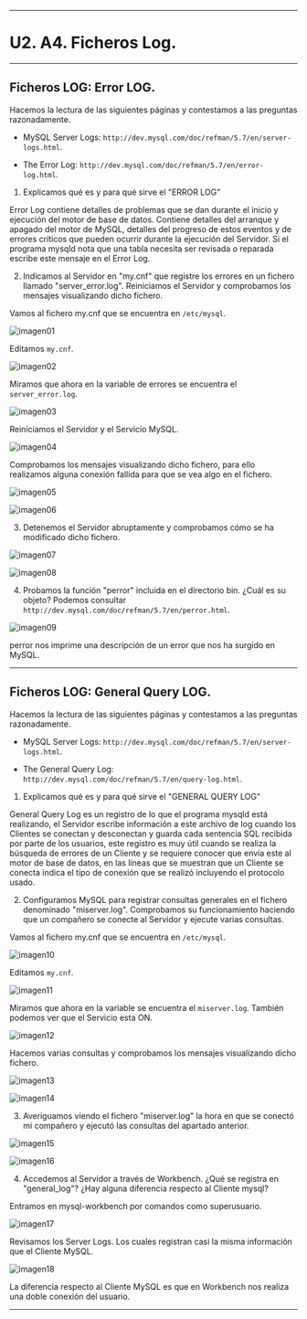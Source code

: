 ___

# **U2. A4. Ficheros Log.**

---

## **Ficheros LOG: Error LOG.**

Hacemos la lectura de las siguientes páginas y contestamos a las preguntas razonadamente.

* MySQL Server Logs: `http://dev.mysql.com/doc/refman/5.7/en/server-logs.html`.

* The Error Log: `http://dev.mysql.com/doc/refman/5.7/en/error-log.html`.

1. Explicamos qué es y para qué sirve el "ERROR LOG"

Error Log contiene detalles de problemas que se dan durante el inicio y ejecución del motor de base de datos. Contiene detalles del arranque y apagado del motor de MySQL, detalles del progreso de estos eventos y de errores críticos que pueden ocurrir durante la ejecución del Servidor. Si el programa mysqld nota que una tabla necesita ser revisada o reparada escribe este mensaje en el Error Log.

2. Indicamos al Servidor en "my.cnf" que registre los errores en un fichero llamado "server_error.log". Reiniciamos el Servidor y comprobamos los mensajes visualizando dicho fichero.

Vamos al fichero my.cnf que se encuentra en `/etc/mysql`.

![imagen01](./images/01.png)

Editamos `my.cnf`.

![imagen02](./images/02.png)

Miramos que ahora en la variable de errores se encuentra el `server_error.log`.

![imagen03](./images/03.png)

Reiniciamos el Servidor y el Servicio MySQL.

![imagen04](./images/04.png)

Comprobamos los mensajes visualizando dicho fichero, para ello realizamos alguna conexión fallida para que se vea algo en el fichero.

![imagen05](./images/05.png)

![imagen06](./images/06.png)

3. Detenemos el Servidor abruptamente y comprobamos cómo se ha modificado dicho fichero.

![imagen07](./images/07.png)

![imagen08](./images/08.png)

4. Probamos la función "perror" incluida en el directorio bin. ¿Cuál es su objeto? Podemos consultar `http://dev.mysql.com/doc/refman/5.7/en/perror.html`.

![imagen09](./images/09.png)

perror nos imprime una descripción de un error que nos ha surgido en MySQL.

---

## **Ficheros LOG: General Query LOG.**

Hacemos la lectura de las siguientes páginas y contestamos a las preguntas razonadamente.

* MySQL Server Logs: `http://dev.mysql.com/doc/refman/5.7/en/server-logs.html`.

* The General Query Log: `http://dev.mysql.com/doc/refman/5.7/en/query-log.html`.

1. Explicamos qué es y para qué sirve el "GENERAL QUERY LOG"

General Query Log es un registro de lo que el programa mysqld está realizando, el Servidor escribe información a este archivo de log cuando los Clientes se conectan y desconectan y guarda cada sentencia SQL recibida por parte de los usuarios, este registro es muy útil cuando se realiza la búsqueda de errores de un Cliente y se requiere conocer que envía este al motor de base de datos, en las líneas que se muestran que un Cliente se conecta indica el tipo de conexión que se realizó incluyendo el protocolo usado.

2. Configuramos MySQL para registrar consultas generales en el fichero denominado "miserver.log". Comprobamos su funcionamiento haciendo que un compañero se conecte al Servidor y ejecute varias consultas.

Vamos al fichero my.cnf que se encuentra en `/etc/mysql`.

![imagen10](./images/10.png)

Editamos `my.cnf`.

![imagen11](./images/11.png)

Miramos que ahora en la variable se encuentra el `miserver.log`. También podemos ver que el Servicio esta ON.

![imagen12](./images/12.png)

Hacemos varias consultas y comprobamos los mensajes visualizando dicho fichero.

![imagen13](./images/13.png)

![imagen14](./images/14.png)

3. Averiguamos viendo el fichero "miserver.log" la hora en que se conectó mi compañero y ejecutó las consultas del apartado anterior.

![imagen15](./images/15.png)

![imagen16](./images/16.png)

4. Accedemos al Servidor a través de Workbench. ¿Qué se registra en "general_log"? ¿Hay alguna diferencia respecto al Cliente mysql?

Entramos en mysql-workbench por comandos como superusuario.

![imagen17](./images/17.png)

Revisamos los Server Logs. Los cuales registran casi la misma información que el Cliente MySQL.

![imagen18](./images/18.png)

La diferencia respecto al Cliente MySQL es que en Workbench nos realiza una doble conexión del usuario.

---
